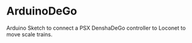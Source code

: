 # ArduinoDeGo
Arduino Sketch to connect a PSX DenshaDeGo controller to Loconet to move scale trains.
